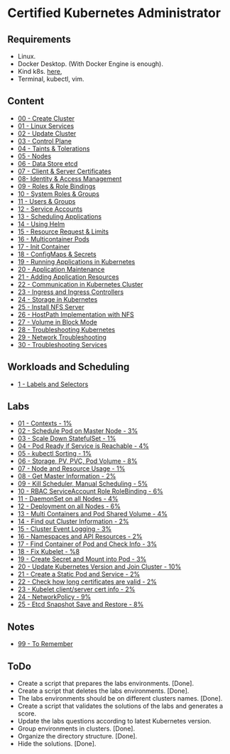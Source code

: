 # Certified Kubernetes Administrator

## Requirements

- Linux.
- Docker Desktop. (With Docker Engine is enough).
- Kind k8s. [here](https://kind.sigs.k8s.io/),
- Terminal, kubectl, vim.

## Content

- [00 - Create Cluster](00-create-cluster.md)
- [01 - Linux Services](01-linux-services.md)
- [02 - Update Cluster](02-update-cluster.md)
- [03 - Control Plane](03-control-plane.md)
- [04 - Taints & Tolerations](04-taints-tolerations.md)
- [05 - Nodes](05-nodes.md)
- [06 - Data Store etcd](06-datastore-etcd.md)
- [07 - Client & Server Certificates](07-client-and-server-certificates.md)
- [08-  Identity & Access Management](08-identity-and-access-management.md)
- [09 - Roles & Role Bindings](09-roles-and-role-bindings.md)
- [10 - System Roles & Groups](10-system-roles-and-groups.md)
- [11 - Users & Groups](11-users-and-groups.md)
- [12 - Service Accounts](12-service-accounts.md)
- [13 - Scheduling Applications](13-scheduling-applications.md)
- [14 - Using Helm](14-using-helm.md)
- [15 - Resource Request & Limits](15-resource-requests-and-limits.md)
- [16 - Multicontainer Pods](16-multicontainer-pods.md)
- [17 - Init Container](17-init-container.md)
- [18 - ConfigMaps & Secrets](18-configmaps-and-secrets.md)
- [19 - Running Applications in Kubernetes](19-running-applications-in-kubernetes.md)
- [20 - Application Maintenance](20-application-maintenance.md)
- [21 - Adding Application Resources](21-adding-application-resources.md)
- [22 - Communication in Kubernetes Cluster](22-communication-kubernetes-cluster.md)
- [23 - Ingress and Ingress Controllers](23-ingress-and-ingress-controllers.md)
- [24 - Storage in Kubernetes](24-storage-in-kubernetes.md)
- [25 - Install NFS Server](25-install-nfs-server.md)
- [26 - HostPath Implementation with NFS](26-hostpath-implementation-with-nfs.md)
- [27 - Volume in Block Mode](27-volume-in-block-mode.md)
- [28 - Troubleshooting Kubernetes](28-troubleshooting-kubernetes.md)
- [29 - Network Troubleshooting](29-network-troubleshooting.md)
- [30 - Troubleshooting Services](30-troubleshooting-services.md)

## Workloads and Scheduling

- [1 - Labels and Selectors](workloads-and-scheduling/01-labels-and-selectors.md)

## Labs

- [01 - Contexts - 1%](labs/01-contexts.md)
- [02 - Schedule Pod on Master Node - 3%](labs/02-schedule-pod-on-master-node.md)
- [03 - Scale Down StatefulSet - 1%](labs/03-scale-down-statefulset.md)
- [04 - Pod Ready if Service is Reachable - 4%](labs/04-pod-ready-if-service-is-reachable.md)
- [05 - kubectl Sorting - 1%](labs/05-kubectl-sorting.md)
- [06 - Storage, PV, PVC, Pod Volume - 8%](labs/06-storage-pv-pvc-pod-volume.md)
- [07 - Node and Resource Usage - 1%](labs/07-node-and-resource-usage.md)
- [08 - Get Master Information - 2%](labs/08-get-master-information.md)
- [09 - Kill Scheduler, Manual Scheduling - 5%](labs/09-kill-scheduler-manual-scheduling.md)
- [10 - RBAC ServiceAccount Role RoleBinding - 6%](labs/10-rbac-serviceaccount-role-rolebinding.md)
- [11 - DaemonSet on all Nodes - 4%](labs/11-daemonset-on-all-nodes.md)
- [12 - Deployment on all Nodes - 6%](labs/12-deployment-on-all-nodes.md)
- [13 - Multi Containers and Pod Shared Volume - 4%](labs/13-mult-containers-and-pod-shared-volume.md)
- [14 - Find out Cluster Information - 2%](labs/14-find-out-cluster-information.md)
- [15 - Cluster Event Logging - 3%](labs/15-cluster-event-logging.md)
- [16 - Namespaces and API Resources - 2%](labs/16-namespaces-and-api-resources.md)
- [17 - Find Container of Pod and Check Info - 3%](labs/18-fix-kubelet.md)
- [18 - Fix Kubelet - %8](labs/18-fix-kubelet.md)
- [19 - Create Secret and Mount into Pod - 3%](labs/19-create-secret-and-mount-into-pod.md)
- [20 - Update Kubernetes Version and Join Cluster - 10%](labs/20-update-kubernetes-version-and-join-cluster.md)
- [21 - Create a Static Pod and Service - 2%](labs/21-create-a-static-pod-and-service.md)
- [22 - Check how long certificates are valid - 2%](labs/22-check-how-long-certificates-are-valid.md)
- [23 - Kubelet client/server cert info - 2%](labs/23-kubelet-client-server-cert-info.md)
- [24 - NetworkPolicy - 9%](labs/24-networkpolicy.md)
- [25 - Etcd Snapshot Save and Restore - 8%](labs/25-etcd-snapshot-save-and-restore.md)

## Notes

- [99 - To Remember](99-to-remember.md)

## ToDo

- Create a script that prepares the labs environments. [Done].
- Create a script that deletes the labs environments. [Done].
- The labs environments should be on different clusters names. [Done].
- Create a script that validates the solutions of the labs and generates a score.
- Update the labs questions according to latest Kubernetes version.
- Group environments in clusters. [Done].
- Organize the directory structure. [Done].
- Hide the solutions. [Done].
